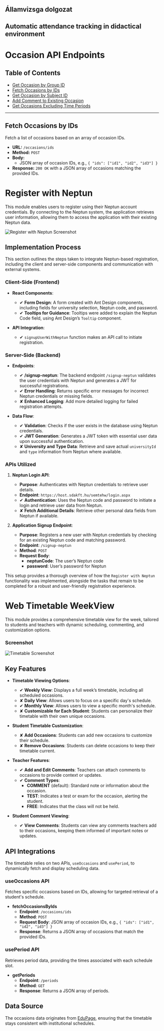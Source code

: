 ## Államvizsga dolgozat
## Automatic attendance tracking in didactical environment

# Occasion API Endpoints

## Table of Contents
- [Get Occasion by Group ID](#get-occasion-by-group-id)
- [Fetch Occasions by IDs](#fetch-occasions-by-ids)
- [Get Occasion by Subject ID](#get-occasion-by-subject-id)
- [Add Comment to Existing Occasion](#add-comment-to-existing-occasion)
- [Get Occasions Excluding Time Periods](#get-occasions-excluding-time-periods)

---


## Fetch Occasions by IDs
Fetch a list of occasions based on an array of occasion IDs.

- **URL:** `/occasions/ids`
- **Method:** `POST`
- **Body:** 
  - JSON array of occasion IDs, e.g., `{ "ids": ["id1", "id2", "id3"] }`
- **Response:** `200 OK` with a JSON array of occasions matching the provided IDs.


# Register with Neptun

This module enables users to register using their Neptun account credentials. By connecting to the Neptun system, the application retrieves user information, allowing them to access the application with their existing Neptun data.

![Register with Neptun Screenshot](assets/register-with-neptun.png)

## Implementation Process

This section outlines the steps taken to integrate Neptun-based registration, including the client and server-side components and communication with external systems.

### Client-Side (Frontend)

- **React Components**:
  - ✔ **Form Design**: A form created with Ant Design components, including fields for university selection, Neptun code, and password.
  - ✔ **Tooltips for Guidance**: Tooltips were added to explain the Neptun Code field, using Ant Design’s `Tooltip` component.

- **API Integration**:
  - ✔ `signupUserWithNeptun` function makes an API call to initiate registration.

### Server-Side (Backend)

- **Endpoints**:
  - ✔ **/signup-neptun**: The backend endpoint `/signup-neptun` validates the user credentials with Neptun and generates a JWT for successful registrations.
  - ✔ **Error Handling**: Returns specific error messages for incorrect Neptun credentials or missing fields.
  - ✘ **Enhanced Logging**: Add more detailed logging for failed registration attempts.

- **Data Flow**:
  - ✔ **Validation**: Checks if the user exists in the database using Neptun credentials.
  - ✔ **JWT Generation**: Generates a JWT token with essential user data upon successful authentication.
  - ✘ **University and Type Data**:  Retrieve and save actual `universityId` and `type` information from Neptun where available.

### APIs Utilized

1. **Neptun Login API**:
   - **Purpose**: Authenticates with Neptun credentials to retrieve user details.
   - **Endpoint**: `https://host.sdakft.hu/semtehw/login.aspx`
   - ✔ **Authentication**: Uses the Neptun code and password to initiate a login and retrieve user data from Neptun.
   - ✘ **Fetch Additional Details**: Retrieve other personal data fields from Neptun if available.

2. **Application Signup Endpoint**:
   - **Purpose**: Registers a new user with Neptun credentials by checking for an existing Neptun code and matching password.
   - **Endpoint**: `/signup-neptun`
   - **Method**: `POST`
   - **Request Body**:
     - **neptunCode**: The user’s Neptun code
     - **password**: User’s password for Neptun

This setup provides a thorough overview of how the `Register with Neptun` functionality was implemented, alongside the tasks that remain to be completed for a robust and user-friendly registration experience.




# Web Timetable WeekView

This module provides a comprehensive timetable view for the week, tailored to students and teachers with dynamic scheduling, commenting, and customization options.

### Screenshot

![Timetable Screenshot](assets/web-timetable-weekview.png)

## Key Features

- **Timetable Viewing Options**:
  - ✔ **Weekly View**: Displays a full week’s timetable, including all scheduled occasions.
  - ✘ **Daily View**: Allows users to focus on a specific day's schedule. 
  - ✔ **Monthly View**: Allows users to view a specific month's schedule.  
  - ✘ **Customizable for Each Student**: Students can personalize their timetable with their own unique occasions.

- **Student Timetable Customization**:
  - ✘ **Add Occasions**: Students can add new occasions to customize their schedule.
  - ✘ **Remove Occasions**: Students can delete occasions to keep their timetable current.

- **Teacher Features**:
  - ✔ **Add and Edit Comments**: Teachers can attach comments to occasions to provide context or updates.
  - ✔ **Comment Types**:
    - **COMMENT** (default): Standard note or information about the occasion.
    - **TEST**: Indicates a test or exam for the occasion, alerting the student.
    - **FREE**: Indicates that the class will not be held.

- **Student Comment Viewing**:
  - ✔ **View Comments**: Students can view any comments teachers add to their occasions, keeping them informed of important notes or updates.

## API Integrations

The timetable relies on two APIs, `useOccasions` and `usePeriod`, to dynamically fetch and display scheduling data.

### useOccasions API

Fetches specific occasions based on IDs, allowing for targeted retrieval of a student's schedule.

- **fetchOccasionsByIds**
  - **Endpoint**: `/occasions/ids`
  - **Method**: `POST`
  - **Request Body**: JSON array of occasion IDs, e.g., `{ "ids": ["id1", "id2", "id3"] }`
  - **Response**: Returns a JSON array of occasions that match the provided IDs.

### usePeriod API

Retrieves period data, providing the times associated with each schedule slot.

- **getPeriods**
  - **Endpoint**: `/periods`
  - **Method**: `GET`
  - **Response**: Returns a JSON array of periods.

## Data Source

The occasions data originates from [EduPage](https://sapientia-emte.edupage.org/timetable/), ensuring that the timetable stays consistent with institutional schedules.

